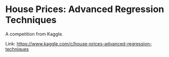 # House Prices: Advanced Regression Techniques
A competition from Kaggle.

Link: https://www.kaggle.com/c/house-prices-advanced-regression-techniques